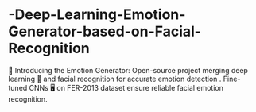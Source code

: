 # -Deep-Learning-Emotion-Generator-based-on-Facial-Recognition
🌟 Introducing the Emotion Generator: Open-source project merging deep learning 🧠 and facial recognition for accurate emotion detection . Fine-tuned CNNs 🖥️ on FER-2013 dataset ensure reliable facial emotion recognition.
